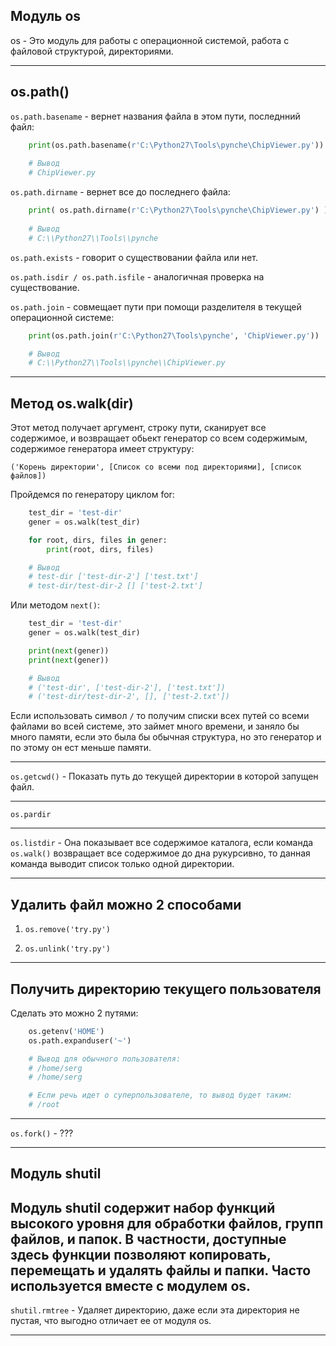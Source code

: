 Модуль os
---
os - Это модуль для работы с операционной системой, работа
с файловой структурой, директориями.  


---
os.path()
---
`os.path.basename` - вернет названия файла в этом пути, последнний файл:

```python
    print(os.path.basename(r'C:\Python27\Tools\pynche\ChipViewer.py'))
    
    # Вывод
    # ChipViewer.py
```
    
`os.path.dirname` - вернет все до последнего файла:

```python
    print( os.path.dirname(r'C:\Python27\Tools\pynche\ChipViewer.py') )
    
    # Вывод
    # C:\\Python27\\Tools\\pynche
```

`os.path.exists` - говорит о существовании файла или нет.

`os.path.isdir / os.path.isfile` - аналогичная проверка на существование.

`os.path.join` - совмещает пути при помощи разделителя в текущей операционной 
системе:

```python
    print(os.path.join(r'C:\Python27\Tools\pynche', 'ChipViewer.py'))

    # Вывод
    # C:\\Python27\\Tools\\pynche\\ChipViewer.py
```
---

Метод os.walk(dir)
---
Этот метод получает аргумент, строку пути, сканирует все содержимое, и 
возвращает обьект генератор со всем содержимым, содержимое генератора
имеет структуру:

    ('Корень директории', [Список со всеми под директориями], [список файлов])

Пройдемся по генератору циклом for: 


```python
    test_dir = 'test-dir'
    gener = os.walk(test_dir)

    for root, dirs, files in gener:
        print(root, dirs, files)

    # Вывод
    # test-dir ['test-dir-2'] ['test.txt']
    # test-dir/test-dir-2 [] ['test-2.txt']
```
Или методом `next()`:

```python
    test_dir = 'test-dir'
    gener = os.walk(test_dir)

    print(next(gener))
    print(next(gener))

    # Вывод
    # ('test-dir', ['test-dir-2'], ['test.txt'])
    # ('test-dir/test-dir-2', [], ['test-2.txt'])
```
Если использовать символ `/` то получим списки всех путей со всеми файлами 
во всей системе, это займет много времени, и заняло бы много памяти, если это
была бы обычная структура, но это генератор и по этому он ест меньше памяти.

---

`os.getcwd()` - Показать путь до текущей директории в которой запущен файл.

---

`os.pardir`

---

`os.listdir` - Она показывает все содержимое каталога, если команда `os.walk()`
возвращает все содержимое до дна рукурсивно, то данная команда выводит список 
только одной директории.

---

Удалить файл можно 2 способами
---

1) `os.remove('try.py')`
   
2) `os.unlink('try.py')`

---

Получить директорию текущего пользователя 
---
Сделать это можно 2 путями:

```python
    os.getenv('HOME')
    os.path.expanduser('~')

    # Вывод для обычного пользователя:
    # /home/serg
    # /home/serg

    # Если речь идет о суперпользователе, то вывод будет таким:
    # /root
```

---
`os.fork()` - ???


---
Модуль shutil
---
Модуль shutil содержит набор функций высокого уровня
для обработки файлов, групп файлов, и папок. В частности,
доступные здесь функции позволяют копировать, перемещать
и удалять файлы и папки. Часто используется вместе с 
модулем os.
---

`shutil.rmtree` - Удаляет директорию, даже если эта
директория не пустая, что выгодно отличает ее от 
модуля os.

---








